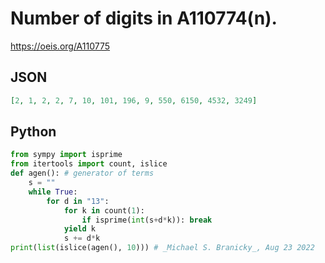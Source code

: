 # Number of digits in A110774\(n\)\.
https://oeis.org/A110775
## JSON
```JSON
[2, 1, 2, 2, 7, 10, 101, 196, 9, 550, 6150, 4532, 3249]
```
## Python
```Python
from sympy import isprime
from itertools import count, islice
def agen(): # generator of terms
    s = ""
    while True:
        for d in "13":
            for k in count(1):
                if isprime(int(s+d*k)): break
            yield k
            s += d*k
print(list(islice(agen(), 10))) # _Michael S. Branicky_, Aug 23 2022
```
